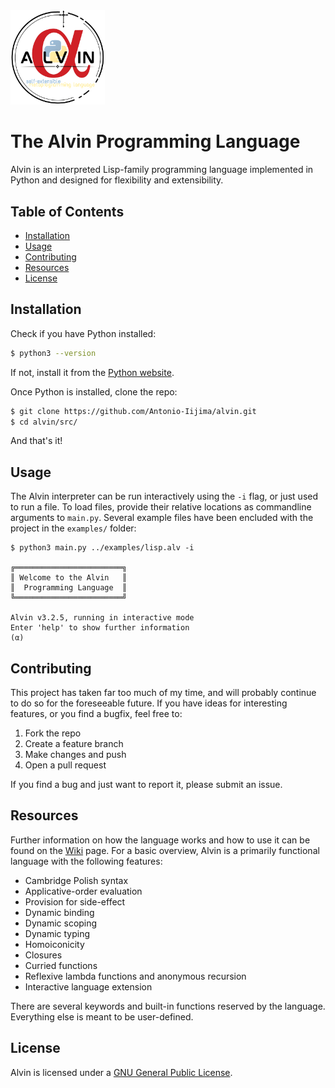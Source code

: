<img src="https://github.com/Antonio-Iijima/alvin/blob/main/Alvin%20Logo.png?raw=true" width=30%>


# The Alvin Programming Language

Alvin is an interpreted Lisp-family programming language implemented in Python and designed for flexibility and extensibility. 


## Table of Contents

- [Installation](#installation)
- [Usage](#usage)
- [Contributing](#contributing)
- [Resources](#resources)
- [License](#license)


## Installation

Check if you have Python installed:

```bash
$ python3 --version
```

If not, install it from the [Python website](https://www.python.org/).

Once Python is installed, clone the repo:

```bash
$ git clone https://github.com/Antonio-Iijima/alvin.git
$ cd alvin/src/
```

And that's it!


## Usage

The Alvin interpreter can be run interactively using the `-i` flag, or just used to run a file. To load files, provide their relative locations as commandline arguments to `main.py`. Several example files have been encluded with the project in the `examples/` folder:

```
$ python3 main.py ../examples/lisp.alv -i

╔════════════════════════╗
║ Welcome to the Alvin   ║
║  Programming Language  ║
╚════════════════════════╝

Alvin v3.2.5, running in interactive mode
Enter 'help' to show further information
(α)
```


## Contributing

This project has taken far too much of my time, and will probably continue to do so for the foreseeable future. If you have ideas for interesting features, or you find a bugfix, feel free to:

1.	Fork the repo
2.	Create a feature branch
3.	Make changes and push
4.	Open a pull request 

If you find a bug and just want to report it, please submit an issue.


## Resources

Further information on how the language works and how to use it can be found on the [Wiki]("https://github.com/Antonio-Iijima/alvin/wiki") page. For a basic overview, Alvin is a primarily functional language with the following features:

- Cambridge Polish syntax
- Applicative-order evaluation
- Provision for side-effect
- Dynamic binding
- Dynamic scoping
- Dynamic typing
- Homoiconicity
- Closures
- Curried functions
- Reflexive lambda functions and anonymous recursion
- Interactive language extension

There are several keywords and built-in functions reserved by the language. Everything else is meant to be user-defined.


## License


Alvin is licensed under a [GNU General Public License]("https://github.com/Antonio-Iijima/alvin/blob/main/LICENSE").